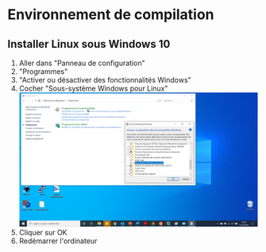 # Environnement de compilation
  
## Installer Linux sous Windows 10  
1. Aller dans "Panneau de configuration"  
2. "Programmes"  
3. "Activer ou désactiver des fonctionnalités Windows"
4. Cocher "Sous-système Windows pour Linux"   <img src="fonctionnalites_windows.png">
5. Cliquer sur OK
6. Redémarrer l'ordinateur
